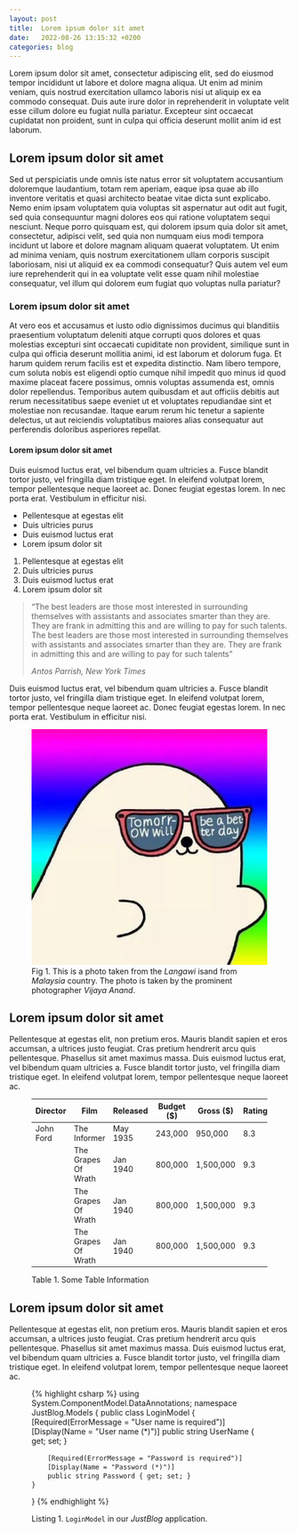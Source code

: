 ```yaml
---
layout: post
title:  Lorem ipsum dolor sit amet
date:   2022-08-26 13:15:32 +0200
categories: blog
---
```



Lorem ipsum dolor sit amet, consectetur adipiscing elit, sed do eiusmod tempor incididunt ut labore et dolore
magna aliqua. Ut enim ad minim veniam, quis nostrud exercitation ullamco laboris nisi ut aliquip ex ea commodo
consequat. Duis aute irure dolor in reprehenderit in voluptate velit esse cillum dolore eu fugiat nulla pariatur.
Excepteur sint occaecat cupidatat non proident, sunt in culpa qui officia deserunt mollit anim id est laborum.

## Lorem ipsum dolor sit amet

Sed ut perspiciatis unde omnis iste natus error sit voluptatem accusantium doloremque laudantium, totam rem
aperiam, eaque ipsa quae ab illo inventore veritatis et quasi architecto beatae vitae dicta sunt explicabo. Nemo
enim ipsam voluptatem quia voluptas sit aspernatur aut odit aut fugit, sed quia consequuntur magni dolores eos qui
ratione voluptatem sequi nesciunt. Neque porro quisquam est, qui dolorem ipsum quia dolor sit amet, consectetur,
adipisci velit, sed quia non numquam eius modi tempora incidunt ut labore et dolore magnam aliquam quaerat
voluptatem. Ut enim ad minima veniam, quis nostrum exercitationem ullam corporis suscipit laboriosam, nisi ut
aliquid ex ea commodi consequatur? Quis autem vel eum iure reprehenderit qui in ea voluptate velit esse quam nihil
molestiae consequatur, vel illum qui dolorem eum fugiat quo voluptas nulla pariatur?

### Lorem ipsum dolor sit amet

At vero eos et accusamus et iusto odio dignissimos ducimus qui blanditiis praesentium voluptatum deleniti atque
corrupti quos dolores et quas molestias excepturi sint occaecati cupiditate non provident, similique sunt in culpa
qui officia deserunt mollitia animi, id est laborum et dolorum fuga. Et harum quidem rerum facilis est et expedita
distinctio. Nam libero tempore, cum soluta nobis est eligendi optio cumque nihil impedit quo minus id quod maxime
placeat facere possimus, omnis voluptas assumenda est, omnis dolor repellendus. Temporibus autem quibusdam et aut
officiis debitis aut rerum necessitatibus saepe eveniet ut et voluptates repudiandae sint et molestiae non
recusandae. Itaque earum rerum hic tenetur a sapiente delectus, ut aut reiciendis voluptatibus maiores alias
consequatur aut perferendis doloribus asperiores repellat.

<h4>Lorem ipsum dolor sit amet</h4>

<p>
	Duis euismod luctus erat, vel bibendum quam ultricies a. Fusce blandit tortor justo, vel fringilla diam tristique
	eget. In eleifend volutpat lorem, tempor pellentesque neque laoreet ac. Donec feugiat egestas lorem. In nec porta
	erat. Vestibulum in efficitur nisi.
</p>

<ul>
	<li>Pellentesque at egestas elit</li>
	<li>Duis ultricies purus</li>
	<li>Duis euismod luctus erat</li>
	<li>Lorem ipsum dolor sit</li>
</ul>

<ol>
	<li>Pellentesque at egestas elit</li>
	<li>Duis ultricies purus</li>
	<li>Duis euismod luctus erat</li>
	<li>Lorem ipsum dolor sit</li>
</ol>

<blockquote cite="https://www.huxley.net/bnw/four.html">
	<p>&ldquo;The best leaders are those most interested in surrounding themselves with assistants and associates
		smarter than they are. They are frank in admitting this and are willing to pay for such talents. The best
		leaders are those most interested in surrounding themselves with assistants and associates smarter than they
		are. They are frank in admitting this and are willing to pay for such talents&rdquo;</p>
	<cite>Antos Parrish, New York Times</cite>
</blockquote>

<p>
	Duis euismod luctus erat, vel bibendum quam ultricies a. Fusce blandit tortor justo, vel fringilla diam tristique
	eget. In eleifend volutpat lorem, tempor pellentesque neque laoreet ac. Donec feugiat egestas lorem. In nec porta
	erat. Vestibulum in efficitur nisi.
</p>

<figure>
	<img src="/assets/photo.jpg"/>
	<figcaption>Fig 1. This is a photo taken from the <i>Langawi</i> isand from <i>Malaysia</i> country. The photo is
		taken by the prominent photographer <i>Vijaya Anand</i>.
	</figcaption>
</figure>

<h2>Lorem ipsum dolor sit amet</h2>

<p>
	Pellentesque at egestas elit, non pretium eros. Mauris blandit sapien et eros accumsan, a ultrices justo feugiat.
	Cras pretium hendrerit arcu quis pellentesque. Phasellus sit amet maximus massa. Duis euismod luctus erat, vel
	bibendum quam ultricies a. Fusce blandit tortor justo, vel fringilla diam tristique eget. In eleifend volutpat
	lorem, tempor pellentesque neque laoreet ac.
</p>

<figure>
	<div class="table-wrapper">
		<table>
			<thead>
			<tr>
				<th>Director</th>
				<th>Film</th>
				<th>Released</th>
				<th class="right">Budget ($)</th>
				<th class="right">Gross ($)</th>
				<th class="right">Rating</th>
			</tr>
			</thead>
			<tbody>
			<tr>
				<td>John Ford</td>
				<td>The Informer</td>
				<td>May 1935</td>
				<td class="right">243,000</td>
				<td class="right">950,000</td>
				<td class="right">8.3</td>
			</tr>
			<tr>
				<td></td>
				<td>The Grapes Of Wrath</td>
				<td>Jan 1940</td>
				<td class="right">800,000</td>
				<td class="right">1,500,000</td>
				<td class="right">9.3</td>
			</tr>
			<tr>
				<td></td>
				<td>The Grapes Of Wrath</td>
				<td>Jan 1940</td>
				<td class="right">800,000</td>
				<td class="right">1,500,000</td>
				<td class="right">9.3</td>
			</tr>
			<tr>
				<td></td>
				<td>The Grapes Of Wrath</td>
				<td>Jan 1940</td>
				<td class="right">800,000</td>
				<td class="right">1,500,000</td>
				<td class="right">9.3</td>
			</tr>
			</tbody>
		</table>
	</div>
	<figcaption>Table 1. Some Table Information</figcaption>
</figure>

<h2>Lorem ipsum dolor sit amet</h2>

<p>
	Pellentesque at egestas elit, non pretium eros. Mauris blandit sapien et eros accumsan, a ultrices justo feugiat.
	Cras pretium hendrerit arcu quis pellentesque. Phasellus sit amet maximus massa. Duis euismod luctus erat, vel
	bibendum quam ultricies a. Fusce blandit tortor justo, vel fringilla diam tristique eget. In eleifend volutpat
	lorem, tempor pellentesque neque laoreet ac.
</p>

<figure>
{% highlight csharp %}
using System.ComponentModel.DataAnnotations;
namespace JustBlog.Models
{
	public class LoginModel
	{
		[Required(ErrorMessage = "User name is required")]
		[Display(Name = "User name (*)")]
		public string UserName { get; set; }

		[Required(ErrorMessage = "Password is required")]
		[Display(Name = "Password (*)")]
		public string Password { get; set; }
	}
}
{% endhighlight %}
<figcaption>Listing 1. <code>LoginModel</code> in our <i>JustBlog</i> application.</figcaption>
</figure>
